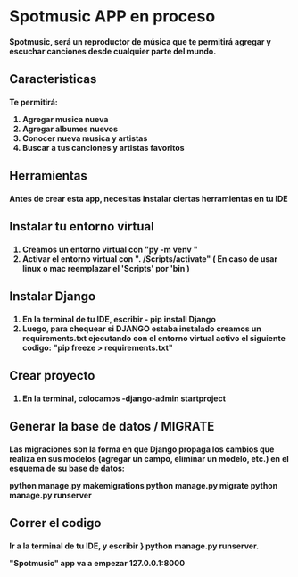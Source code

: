 <h1>Spotmusic APP en proceso</h1>

<h4> Spotmusic, será un reproductor de música que te permitirá agregar y escuchar canciones 
desde cualquier parte del mundo.</h4>


<h2> Caracteristicas </h2>

<h4> Te permitirá:
<ol>
<li>Agregar musica nueva </li>
<li>Agregar albumes nuevos </li>
<li>Conocer nueva musica y artistas </li>
<li>Buscar a tus canciones y artistas favoritos </li>
</ol>
</h4>

<h2> Herramientas </h2>

<h4> Antes de crear esta app, necesitas instalar ciertas herramientas en tu IDE </h4>

<h2> Instalar tu entorno virtual </h3>

<h4> 
<ol>
<li>Creamos un entorno virtual con "py -m venv <nombre entorno virtual>"</li>
<li>Activar el entorno virtual con ". <nombre entorno virtual>/Scripts/activate"
( En caso de usar linux o mac reemplazar el 'Scripts' por 'bin )</li>
</ol>
</h4>

<h2> Instalar Django </h3>

<h4> 
<ol>
<li>En la terminal de tu IDE, escribir - pip install Django</li>
<li>Luego, para chequear si DJANGO estaba instalado creamos un requirements.txt ejecutando 
con el entorno virtual activo el siguiente codigo: "pip freeze > requirements.txt" </li>
</ol>
</h4>

<h2>Crear proyecto</h2>

<h4>
<ol>
<li> En la terminal, colocamos -django-admin startproject <nombre del proyecto </li>
</ol>
</h4>

<h2>Generar la base de datos / MIGRATE</h2>

<h4> Las migraciones son la forma en que Django propaga los cambios que realiza en sus modelos 
(agregar un campo, eliminar un modelo, etc.) en el esquema de su base de datos:

python manage.py makemigrations
python manage.py migrate 
python manage.py runserver

</h4>

<h2>Correr el codigo </h2>

<h4> Ir a la terminal de tu IDE, y escribir 
}
python manage.py runserver. 

"Spotmusic" app va a empezar 127.0.0.1:8000
</h4>

